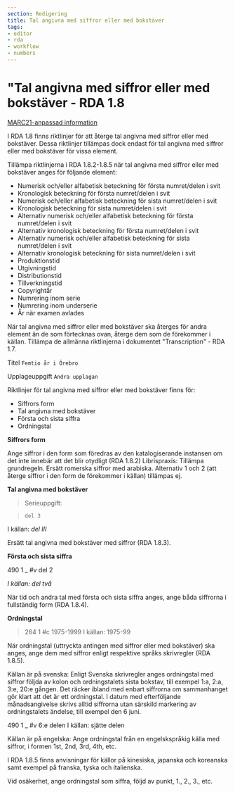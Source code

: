 ```yaml
---
section: Redigering
title: Tal angivna med siffror eller med bokstäver
tags:
- editor
- rda
- workflow
- numbers
---
```


# "Tal angivna med siffror eller med bokstäver - RDA 1.8

[MARC21-anpassad information](http://www.kb.se/rdakatalogisering/Anvisningar/Allmanna-anvisningar/Tal---siffror-och-bokstaver/)

I RDA 1.8 finns riktlinjer för att återge tal angivna med siffror eller med bokstäver. Dessa riktlinjer tillämpas dock endast för tal angivna med siffror eller med bokstäver för vissa element.

Tillämpa riktlinjerna i RDA 1.8.2-1.8.5 när tal angivna med siffror eller med bokstäver anges för följande element: 

* Numerisk och/eller alfabetisk beteckning för första numret/delen i svit
* Kronologisk beteckning för första numret/delen i svit
* Numerisk och/eller alfabetisk beteckning för sista numret/delen i svit
* Kronologisk beteckning för sista numret/delen i svit
* Alternativ numerisk och/eller alfabetisk beteckning för första numret/delen i svit
* Alternativ kronologisk beteckning för första numret/delen i svit
* Alternativ numerisk och/eller alfabetisk beteckning för sista numret/delen i svit
* Alternativ kronologisk beteckning för sista numret/delen i svit
* Produktionstid
* Utgivningstid
* Distributionstid
* Tillverkningstid
* Copyrightår
* Numrering inom serie
* Numrering inom underserie
* År när examen avlades

När tal angivna med siffror eller med bokstäver ska återges för andra element än de som förtecknas ovan, återge dem som de förekommer i källan. Tillämpa de allmänna riktlinjerna i dokumentet "Transcription" - RDA 1.7.

Titel
`Femtio år i Örebro`
 
Upplageuppgift
`Andra upplagan`

Riktlinjer för tal angivna med siffror eller med bokstäver finns för:

* Siffrors form
* Tal angivna med bokstäver
* Första och sista siffra
* Ordningstal

**Siffrors form**

Ange siffror i den form som föredras av den katalogiserande instansen om det inte innebär att det blir otydligt (RDA 1.8.2)
Librispraxis: Tillämpa grundregeln. Ersätt romerska siffror med arabiska. Alternativ 1 och 2 (att återge siffror i den form de förekommer i källan) tillämpas ej.

**Tal angivna med bokstäver**

> Serieuppgift:

> `del 3`

I källan: _del III_

Ersätt tal angivna med bokstäver med siffror (RDA 1.8.3).

**Första och sista siffra**

490	1	_	#v del 2

*I källan: del två*

När tid och andra tal med första och sista siffra anges, ange båda siffrorna i fullständig form (RDA 1.8.4).

**Ordningstal**

>264		1	#c 1975-1999
I källan: 1975-99

När ordningstal (uttryckta antingen med siffror eller med bokstäver) ska anges, ange dem med siffror enligt respektive språks skrivregler (RDA 1.8.5).

Källan är på svenska: Enligt Svenska skrivregler anges ordningstal med siffror följda av kolon och ordningstalets sista bokstav, till exempel 1:a, 2:a, 3:e, 20:e gången. Det räcker ibland med enbart siffrorna om sammanhanget gör klart att det är ett ordningstal. I datum med efterföljande månadsangivelse skrivs alltid siffrorna utan särskild markering av ordningstalets ändelse, till exempel den 6 juni.

490	1	_	#v 6:e delen
I källan: sjätte delen
 
Källan är på engelska: Ange ordningstal från en engelskspråkig källa med siffror, i formen 1st, 2nd, 3rd, 4th, etc.

I RDA 1.8.5 finns anvisningar för källor på kinesiska, japanska och koreanska samt exempel på franska, tyska och italienska.

Vid osäkerhet, ange ordningstal som siffra, följd av punkt, 1., 2., 3., etc.
